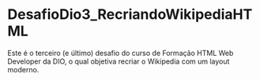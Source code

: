 # DesafioDio3_RecriandoWikipediaHTML
Este é o terceiro (e último) desafio do curso de Formação HTML Web Developer da DIO, o qual objetiva recriar o Wikipedia com um layout moderno.
